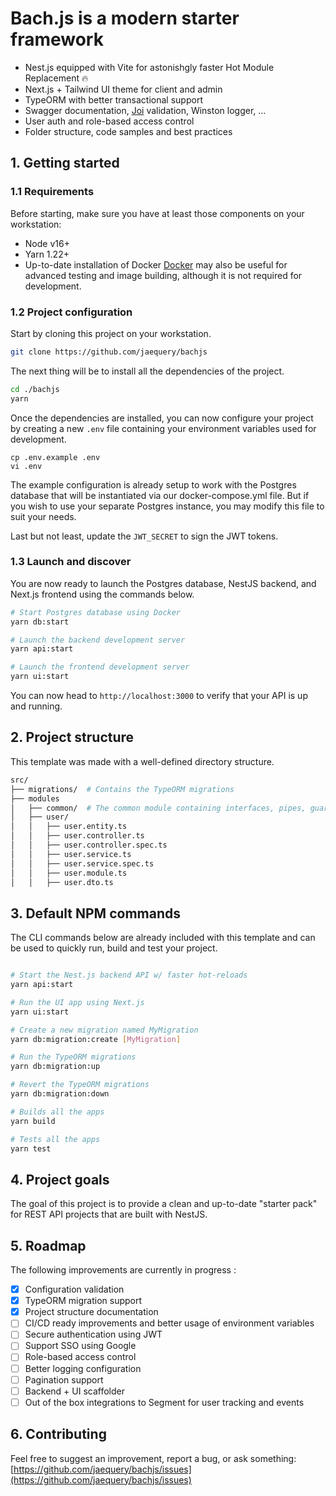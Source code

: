 # Bach.js is a modern starter framework

- Nest.js equipped with Vite for astonishgly faster Hot Module Replacement 🔥
- Next.js + Tailwind UI theme for client and admin
- TypeORM with better transactional support
- Swagger documentation, [Joi](https://github.com/hapijs/joi) validation, Winston logger, ...
- User auth and role-based access control
- Folder structure, code samples and best practices

## 1. Getting started

### 1.1 Requirements

Before starting, make sure you have at least those components on your workstation:

- Node v16+
- Yarn 1.22+
- Up-to-date installation of Docker
  [Docker](https://www.docker.com/) may also be useful for advanced testing and image building, although it is not required for development.

### 1.2 Project configuration

Start by cloning this project on your workstation.

```sh
git clone https://github.com/jaequery/bachjs
```

The next thing will be to install all the dependencies of the project.

```sh
cd ./bachjs
yarn
```

Once the dependencies are installed, you can now configure your project by creating a new `.env` file containing your environment variables used for development.

```
cp .env.example .env
vi .env
```

The example configuration is already setup to work with the Postgres database that will be instantiated via our docker-compose.yml file. But if you wish to use your separate Postgres instance, you may modify this file to suit your needs.

Last but not least, update the `JWT_SECRET` to sign the JWT tokens.

### 1.3 Launch and discover

You are now ready to launch the Postgres database, NestJS backend, and Next.js frontend using the commands below.

```sh
# Start Postgres database using Docker
yarn db:start

# Launch the backend development server
yarn api:start

# Launch the frontend development server
yarn ui:start
```

You can now head to `http://localhost:3000` to verify that your API is up and running.

## 2. Project structure

This template was made with a well-defined directory structure.

```sh
src/
├── migrations/  # Contains the TypeORM migrations
├── modules
│   ├── common/  # The common module containing interfaces, pipes, guards, services used in the whole application
│   ├── user/
│   │   ├── user.entity.ts
│   │   ├── user.controller.ts
│   │   ├── user.controller.spec.ts
│   │   ├── user.service.ts
│   │   ├── user.service.spec.ts
│   │   ├── user.module.ts
│   │   ├── user.dto.ts
```

## 3. Default NPM commands

The CLI commands below are already included with this template and can be used to quickly run, build and test your project.

```sh

# Start the Nest.js backend API w/ faster hot-reloads
yarn api:start

# Run the UI app using Next.js
yarn ui:start

# Create a new migration named MyMigration
yarn db:migration:create [MyMigration]

# Run the TypeORM migrations
yarn db:migration:up

# Revert the TypeORM migrations
yarn db:migration:down

# Builds all the apps
yarn build

# Tests all the apps
yarn test
```

## 4. Project goals

The goal of this project is to provide a clean and up-to-date "starter pack" for REST API projects that are built with NestJS.

## 5. Roadmap

The following improvements are currently in progress :

- [x] Configuration validation
- [x] TypeORM migration support
- [x] Project structure documentation
- [ ] CI/CD ready improvements and better usage of environment variables
- [ ] Secure authentication using JWT
- [ ] Support SSO using Google
- [ ] Role-based access control
- [ ] Better logging configuration
- [ ] Pagination support
- [ ] Backend + UI scaffolder
- [ ] Out of the box integrations to Segment for user tracking and events

## 6. Contributing

Feel free to suggest an improvement, report a bug, or ask something: [https://github.com/jaequery/bachjs/issues](https://github.com/jaequery/bachjs/issues)
